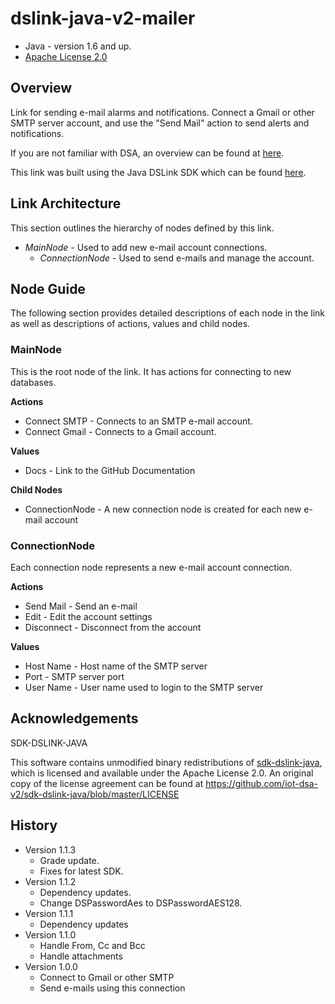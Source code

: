 # dslink-java-v2-mailer

* Java - version 1.6 and up.
* [Apache License 2.0](http://www.apache.org/licenses/LICENSE-2.0)

## Overview

Link for sending e-mail alarms and notifications. 
Connect a Gmail or other SMTP server account, and use the "Send Mail" action to send alerts and notifications.

If you are not familiar with DSA, an overview can be found at
[here](http://iot-dsa.org/get-started/how-dsa-works).

This link was built using the Java DSLink SDK which can be found
[here](https://github.com/iot-dsa-v2/sdk-dslink-java).

## Link Architecture

This section outlines the hierarchy of nodes defined by this link.

- _MainNode_ - Used to add new e-mail account connections.
  - _ConnectionNode_ - Used to send e-mails and manage the account.


## Node Guide

The following section provides detailed descriptions of each node in the link as well as
descriptions of actions, values and child nodes.


### MainNode

This is the root node of the link.  It has actions for connecting to new databases.

**Actions**
- Connect SMTP - Connects to an SMTP e-mail account.
- Connect Gmail - Connects to a Gmail account.

**Values**
- Docs - Link to the GitHub Documentation

**Child Nodes**
- ConnectionNode - A new connection node is created for each new e-mail account

### ConnectionNode

Each connection node represents a new e-mail account connection.

**Actions**

- Send Mail - Send an e-mail
- Edit - Edit the account settings
- Disconnect - Disconnect from the account

**Values**

- Host Name - Host name of the SMTP server
- Port - SMTP server port
- User Name - User name used to login to the SMTP server

## Acknowledgements

SDK-DSLINK-JAVA

This software contains unmodified binary redistributions of 
[sdk-dslink-java](https://github.com/iot-dsa-v2/sdk-dslink-java), which is licensed 
and available under the Apache License 2.0. An original copy of the license agreement can be found 
at https://github.com/iot-dsa-v2/sdk-dslink-java/blob/master/LICENSE

## History

* Version 1.1.3
  - Grade update.
  - Fixes for latest SDK.
* Version 1.1.2
  - Dependency updates.
  - Change DSPasswordAes to DSPasswordAES128.
* Version 1.1.1
  - Dependency updates
* Version 1.1.0
  - Handle From, Cc and Bcc
  - Handle attachments
* Version 1.0.0
  - Connect to Gmail or other SMTP
  - Send e-mails using this connection
